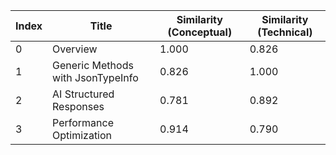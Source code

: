 | Index | Title | Similarity (Conceptual) | Similarity (Technical) |
|-------|-------|-------------------------|------------------------|
| 0 | Overview | 1.000 | 0.826 |
| 1 | Generic Methods with JsonTypeInfo | 0.826 | 1.000 |
| 2 | AI Structured Responses | 0.781 | 0.892 |
| 3 | Performance Optimization | 0.914 | 0.790 |
